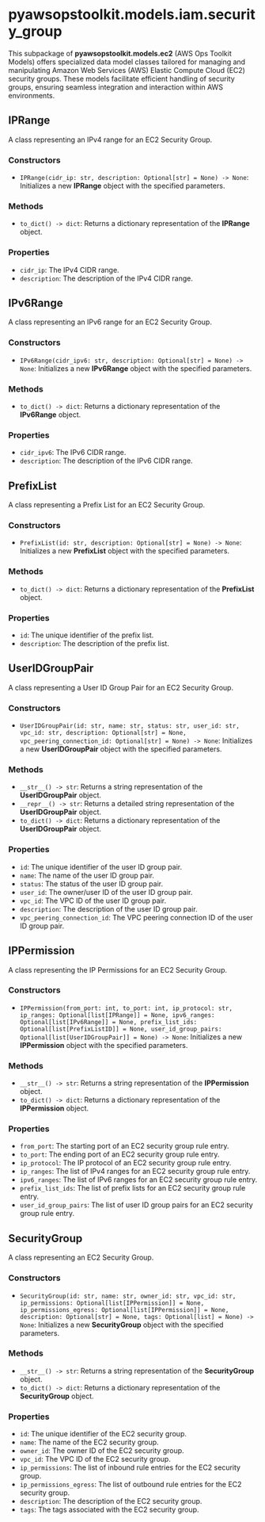 # pyawsopstoolkit.models.iam.security_group

This subpackage of **pyawsopstoolkit.models.ec2** (AWS Ops Toolkit Models) offers specialized data model classes
tailored for managing and manipulating Amazon Web Services (AWS) Elastic Compute Cloud (EC2) security groups. These
models facilitate efficient handling of security groups, ensuring seamless integration and interaction within AWS
environments.

## IPRange

A class representing an IPv4 range for an EC2 Security Group.

### Constructors

- `IPRange(cidr_ip: str, description: Optional[str] = None) -> None`: Initializes a new **IPRange** object with the
  specified parameters.

### Methods

- `to_dict() -> dict`: Returns a dictionary representation of the **IPRange** object.

### Properties

- `cidr_ip`: The IPv4 CIDR range.
- `description`: The description of the IPv4 CIDR range.

## IPv6Range

A class representing an IPv6 range for an EC2 Security Group.

### Constructors

- `IPv6Range(cidr_ipv6: str, description: Optional[str] = None) -> None`: Initializes a new **IPv6Range** object with
  the specified parameters.

### Methods

- `to_dict() -> dict`: Returns a dictionary representation of the **IPv6Range** object.

### Properties

- `cidr_ipv6`: The IPv6 CIDR range.
- `description`: The description of the IPv6 CIDR range.

## PrefixList

A class representing a Prefix List for an EC2 Security Group.

### Constructors

- `PrefixList(id: str, description: Optional[str] = None) -> None`: Initializes a new **PrefixList** object with the
  specified parameters.

### Methods

- `to_dict() -> dict`: Returns a dictionary representation of the **PrefixList** object.

### Properties

- `id`: The unique identifier of the prefix list.
- `description`: The description of the prefix list.

## UserIDGroupPair

A class representing a User ID Group Pair for an EC2 Security Group.

### Constructors

- `UserIDGroupPair(id: str, name: str, status: str, user_id: str, vpc_id: str, description: Optional[str] = None, vpc_peering_connection_id: Optional[str] = None) -> None`:
  Initializes a new **UserIDGroupPair** object with the specified parameters.

### Methods

- `__str__() -> str`: Returns a string representation of the **UserIDGroupPair** object.
- `__repr__() -> str`: Returns a detailed string representation of the **UserIDGroupPair** object.
- `to_dict() -> dict`: Returns a dictionary representation of the **UserIDGroupPair** object.

### Properties

- `id`: The unique identifier of the user ID group pair.
- `name`: The name of the user ID group pair.
- `status`: The status of the user ID group pair.
- `user_id`: The owner/user ID of the user ID group pair.
- `vpc_id`: The VPC ID of the user ID group pair.
- `description`: The description of the user ID group pair.
- `vpc_peering_connection_id`: The VPC peering connection ID of the user ID group pair.

## IPPermission

A class representing the IP Permissions for an EC2 Security Group.

### Constructors

- `IPPermission(from_port: int, to_port: int, ip_protocol: str, ip_ranges: Optional[list[IPRange]] = None, ipv6_ranges: Optional[list[IPv6Range]] = None, prefix_list_ids: Optional[list[PrefixListID]] = None, user_id_group_pairs: Optional[list[UserIDGroupPair]] = None) -> None`:
  Initializes a new **IPPermission** object with the specified parameters.

### Methods

- `__str__() -> str`: Returns a string representation of the **IPPermission** object.
- `to_dict() -> dict`: Returns a dictionary representation of the **IPPermission** object.

### Properties

- `from_port`: The starting port of an EC2 security group rule entry.
- `to_port`: The ending port of an EC2 security group rule entry.
- `ip_protocol`: The IP protocol of an EC2 security group rule entry.
- `ip_ranges`: The list of IPv4 ranges for an EC2 security group rule entry.
- `ipv6_ranges`: The list of IPv6 ranges for an EC2 security group rule entry.
- `prefix_list_ids`: The list of prefix lists for an EC2 security group rule entry.
- `user_id_group_pairs`: The list of user ID group pairs for an EC2 security group rule entry.

## SecurityGroup

A class representing an EC2 Security Group.

### Constructors

- `SecurityGroup(id: str, name: str, owner_id: str, vpc_id: str, ip_permissions: Optional[list[IPPermission]] = None, ip_permissions_egress: Optional[list[IPPermission]] = None, description: Optional[str] = None, tags: Optional[list] = None) -> None`:
  Initializes a new **SecurityGroup** object with the specified parameters.

### Methods

- `__str__() -> str`: Returns a string representation of the **SecurityGroup** object.
- `to_dict() -> dict`: Returns a dictionary representation of the **SecurityGroup** object.

### Properties

- `id`: The unique identifier of the EC2 security group.
- `name`: The name of the EC2 security group.
- `owner_id`: The owner ID of the EC2 security group.
- `vpc_id`: The VPC ID of the EC2 security group.
- `ip_permissions`: The list of inbound rule entries for the EC2 security group.
- `ip_permissions_egress`: The list of outbound rule entries for the EC2 security group.
- `description`: The description of the EC2 security group.
- `tags`: The tags associated with the EC2 security group.